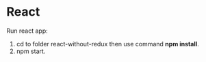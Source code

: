 # React
Run react app:
1. cd to folder react-without-redux then use command **npm install**.
2. npm start.
